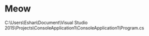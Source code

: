 # Meow
C:\Users\Eshan\Document\Visual Studio 2015\Projects\ConsoleApplication1\ConsoleApplication1\Program.cs
